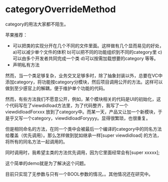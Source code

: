 # categoryOverrideMethod

category的用法大家都不陌生。

苹果推荐：

* 可以把类的实现分开在几个不同的文件里面。这样做有几个显而易见的好处，a)可以减少单个文件的体积 b)可以把不同的功能组织到不同的category里 c)可以由多个开发者共同完成一个类 d)可以按需加载想要的category 等等。
* 声明私有方法

然而，当一个类足够复杂，业务交叉足够多时，除了抽象封装以外，总要在VC中添加category，将功能按category分模块，然后项目调用公开的方法。这样可以做到至少感官上的解耦，便于维护单个功能的代码。

然而，有些方法我们不愿意公开，例如，某个模块相关的代码是UI的初始化，这个代码写在了viewdidload方法里，为了代码整齐，我写了一个viewdidloadForxxx  放到了category中。而某一天，产品又让加一个新模块，于是乎又写一个category，viewdidloadForyyyy。显得很繁琐，也很重复。

但是相同命名的方法，在同一个类中会被最后一个编译的category中的同名方法给覆盖（优先调用）。那么怎样做到犹如继承一样[super viewdidload] 的方法，将所有的同名方法一起调用的。

同时调用时，我希望主类的方法优先调用，因为它里面经常会有[super xxxxx];

这个简单的demo就是为了解决这个问题。

目前只实现了无参数与只有一个BOOL参数的情况。。其他情况还在研究中。

